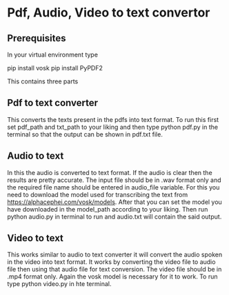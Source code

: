 # Pdf, Audio, Video to text convertor

## Prerequisites
In your virtual environment type

pip install vosk
pip install PyPDF2

This contains three parts 

## Pdf to text converter

This converts the texts present in the pdfs into text format. To run this first set pdf_path and txt_path to your liking and then type python pdf.py in the terminal so that the output can be shown in pdf.txt file.

## Audio to text

In this the audio is converted to text format. If the audio is clear then the results are pretty accurate. The input file should be in .wav format only and the required file name should be entered in audio_file variable. For this you need to download the model used for transcribing the text from https://alphacephei.com/vosk/models. After that you can set the model you have downloaded in the model_path according to your liking. Then run python audio.py in terminal to run and audio.txt will contain the said output.

## Video to text

This works similar to audio to text converter it will convert the audio spoken in the video into text format. It works by converting the video file to audio file then using that audio file for text conversion. The video file should be in .mp4 format only. Again the vosk model is necessary for it to work. To run type python video.py in hte terminal.
